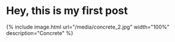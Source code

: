 # Hey, this is my first post

{% include image.html url="/media/concrete_2.jpg" width="100%" description="Concrete" %}
